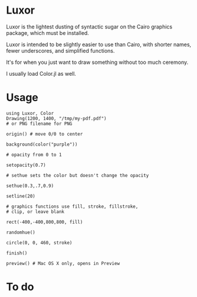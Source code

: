 # Luxor

Luxor is the lightest dusting of syntactic sugar on the Cairo graphics package, which must be installed.

Luxor is intended to be slightly easier to use than Cairo, with shorter names, fewer underscores, and simplified functions.

It's for when you just want to draw something without too much ceremony.

I usually load Color.jl as well.

# Usage

    using Luxor, Color
    Drawing(1200, 1400, "/tmp/my-pdf.pdf") 
    # or PNG filename for PNG
    
    origin() # move 0/0 to center
    
    background(color("purple"))

    # opacity from 0 to 1

    setopacity(0.7)

    # sethue sets the color but doesn't change the opacity

    sethue(0.3,.7,0.9)

    setline(20)

    # graphics functions use fill, stroke, fillstroke, 
    # clip, or leave blank

    rect(-400,-400,800,800, fill)

    randomhue()

    circle(0, 0, 460, stroke)

    finish()

    preview() # Mac OS X only, opens in Preview  

# To do
